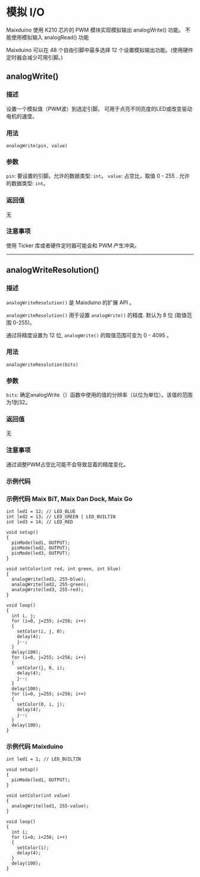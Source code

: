 模拟 I/O
=====

Maixduino 使用 K210 芯片的 PWM 模块实现模拟输出 analogWrite() 功能。 不能使用模拟输入 analogRead() 功能

Maixduino 可以在 48 个自由引脚中最多选择 12 个设置模拟输出功能。(使用硬件定时器会减少可用引脚。)

## analogWrite()

### 描述 

设置一个模拟值（PWM波）到选定引脚。 可用于点亮不同亮度的LED或改变驱动电机的速度。

### 用法

`analogWrite(pin, value)`

### 参数

`pin`: 要设置的引脚。允许的数据类型: `int`。
`value`: 占空比，取值 0 - 255 . 允许的数据类型: `int`。

### 返回值

无

### 注意事项

使用 Ticker 库或者硬件定时器可能会和 PWM 产生冲突。

-----

## analogWriteResolution()

### 描述

`analogWriteResolution()` 是 Maixduino 的扩展 API 。

`analogWriteResolution()` 用于设置 `analogWrite()` 的精度. 默认为 8 位 (取值范围 0-255)。


通过将精度设置为 12 位,  `analogWrite()` 的取值范围可变为 0 - 4095 。

### 用法

`analogWriteResolution(bits)`

### 参数

`bits`: 确定analogWrite（）函数中使用的值的分辨率（以位为单位）。该值的范围为1到32。

### 返回值

无

### 注意事项


通过调整PWM占空比可能不会导致显着的精度变化。

### 示例代码

### 示例代码 Maix BiT, Maix Dan Dock, Maix Go

```
int led1 = 12; // LED_BLUE
int led2 = 13; // LED_GREEN | LED_BUILTIN
int led3 = 14; // LED_RED

void setup()
{
  pinMode(led1, OUTPUT);
  pinMode(led2, OUTPUT);
  pinMode(led3, OUTPUT);
}

void setColor(int red, int green, int blue)
{
  analogWrite(led1, 255-blue);
  analogWrite(led2, 255-green);
  analogWrite(led3, 255-red);
}

void loop()
{
  int i, j;
  for (i=0, j=255; i<256; i++)
  {
    setColor(i, j, 0);
    delay(4);
    j--;
  }
  delay(100);           
  for (i=0, j=255; i<256; i++)
  {
    setColor(j, 0, i);
    delay(4);
    j--;
  }
  delay(100);           
  for (i=0, j=255; i<256; i++)
  {
    setColor(0, i, j);
    delay(4);
    j--;
  }
  delay(100);        
}
```

### 示例代码 Maixduino

```
int led1 = 1; // LED_BUILTIN

void setup()
{
  pinMode(led1, OUTPUT);
}

void setColor(int value)
{
  analogWrite(led1, 255-value);
}

void loop()
{
  int i;
  for (i=0; i<256; i++)
  {
    setColor(i);
    delay(4);
  }
  delay(100);        
}
```

